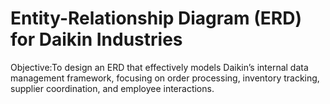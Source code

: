 # Entity-Relationship Diagram (ERD) for Daikin Industries
Objective:To design an ERD that effectively models Daikin’s internal data management framework, focusing on order processing, inventory tracking, supplier coordination, and employee interactions.
